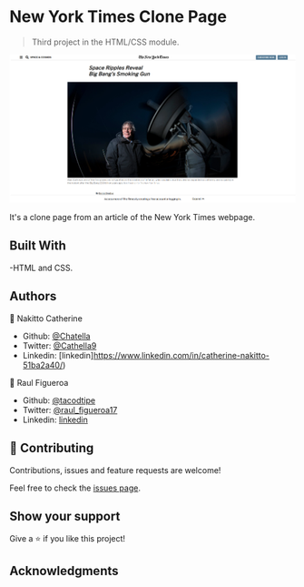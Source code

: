 # New York Times Clone Page

> Third project in the HTML/CSS module.

![screenshot](./app_screenshot.png)

It's a clone page from an article of the New York Times webpage.

## Built With

-HTML and CSS.

## Authors

👤 Nakitto Catherine

- Github: [@Chatella](https://github.com/Cathella)
- Twitter: [@Cathella9](https://twitter.com/cathella9)
- Linkedin: [linkedin]https://www.linkedin.com/in/catherine-nakitto-51ba2a40/)

👤 Raul Figueroa

- Github: [@tacodtipe](https://github.com/tacodtripe)
- Twitter: [@raul_figueroa17](https://twitter.com/raul_figueroa17)
- Linkedin: [linkedin](https://www.linkedin.com/in/luis-raul-figueroa-soto-63411118a/)

## 🤝 Contributing

Contributions, issues and feature requests are welcome!

Feel free to check the [issues page](issues/).

## Show your support

Give a ⭐️ if you like this project!

## Acknowledgments
